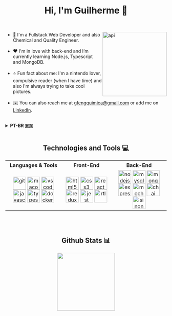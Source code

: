 <h1 align="center">Hi, I'm Guilherme 👋</h1>

<br>
<div>
  <img align="right" alt="api" src="https://cdn-icons-png.flaticon.com/512/2210/2210213.png" width="200px"/>
  <ul align="left">
    <li>🌱 I'm a Fullstack Web Developer and also Chemical and Quality Engineer.</li>
    <br>
    <li>❤️ I'm in love with back-end and I’m currently learning Node.js, Typescript and MongoDB.</li>
    <br>
    <li>⭐️ Fun fact about me: I'm a nintendo lover, compulsive reader (when I have time) and also I'm always trying to take cool pictures.</li>
    <br>
    <li>
      ✉️ You can also reach me at 
      <a href="mailto:gfengquimica@gmail.com" target="_blank">gfengquimica@gmail.com</a> 
      or add me on 
      <a href="https://www.linkedin.com/in/guilherme-ac-fernandes/" target="_blank">
      LinkedIn</a>.
  </ul>
</div>

<br>
<details>
  <summary><strong>PT-BR 🇧🇷</strong></summary><br />
  <h3 align="center">Oi, eu sou o Guilherme 👋</h3>
  <ul>
    <li>🌱 Eu sou Desenvolvedor Web Fullstack e também Engenheiro Químico e da Qualidade.</li>
    <br>
    <li>❤️ Estou apaixonado por back-end e estou aprendendo Node.js, Typescript e MongoDB.</li>
    <br>
    <li>⭐️ Fato divertido sobre mim: sou Nintendista, leitor compulsivo (quando tenho tempo) e também estou sempre tentando tirar fotos legais.</li>
    <br>
    <li>
      ✉️ Você pode entrar em contato comigo pelo
      <a href="mailto:gfengquimica@gmail.com" target="_blank">gfengquimica@gmail.com</a> 
      ou me adicionar no 
      <a href="https://www.linkedin.com/in/guilherme-ac-fernandes/" target="_blank">
      LinkedIn</a>.
  </ul>
</details>
<br>

<h2 align="center">Technologies and Tools 💻</h2>
<table align="center">
  <tr>
    <th>Languages & Tools</th>
    <th>Front-End</th> 
    <th>Back-End</th>
  </tr>
  <tr align="center">
    <td display="flex">
      <img align="center" alt="git" src="https://git-scm.com/images/logos/downloads/Git-Icon-1788C.png" width="40px"/>
      <img align="center" alt="macos" src="https://img.icons8.com/color/480/mac-os-logo.png" width="40px"/>
      <img align="center" alt="vscode" src="https://cdn.icon-icons.com/icons2/2107/PNG/512/file_type_vscode_icon_130084.png" width="40px"/>
      <img align="center" alt="javascript" src="https://cdn.jsdelivr.net/gh/devicons/devicon/icons/javascript/javascript-original.svg" width="40px"/>
      <img align="center" alt="typescript" src="https://upload.wikimedia.org/wikipedia/commons/thumb/4/4c/Typescript_logo_2020.svg/1200px-Typescript_logo_2020.svg.png" width="40px" />
      <!-- <img align="center" alt="python" src="https://cdn.jsdelivr.net/gh/devicons/devicon/icons/python/python-original.svg" width="40px" /> -->
      <img align="center" alt="docker" src="https://www.docker.com/wp-content/uploads/2022/03/Moby-logo.png" width="40px"/>
    </td>
    <td align="center">
      <img align="center" alt="html5" src="https://cdn.jsdelivr.net/gh/devicons/devicon/icons/html5/html5-original.svg" width="40px"/>
      <img align="center" alt="css3" src="https://cdn.jsdelivr.net/gh/devicons/devicon/icons/css3/css3-original.svg" width="40px"/>
      <img align="center" alt="react" src="https://cdn.jsdelivr.net/gh/devicons/devicon/icons/react/react-original.svg" width="40px"/>
      <img align="center" alt="redux" src="https://everyday.codes/wp-content/uploads/2020/01/0-U2DmhXYumRyXH6X1.png" width="40px"/>
      <img align="center" alt="jest" src="https://cdn.jsdelivr.net/gh/devicons/devicon/icons/jest/jest-plain.svg" width="40px"/>
      <img align="center" alt="rtl" src="https://testing-library.com/img/octopus-128x128.png" width="40px"/>
    </td> 
    <td align="center">
      <img align="center" alt="nodejs" src="https://cdn.jsdelivr.net/gh/devicons/devicon/icons/nodejs/nodejs-original.svg" width="40px"/>
      <img align="center" alt="mysql" src="https://cdn.jsdelivr.net/gh/devicons/devicon/icons/mysql/mysql-original.svg" width="40px"/>
    <img align="center" alt="mongodb" src="https://cdn.jsdelivr.net/gh/devicons/devicon/icons/mongodb/mongodb-original.svg" width="40px"/>
      <img align="center" alt="express" src="https://camo.githubusercontent.com/40756575fc2fd74b1883ea0cc5c2a49aa7048ab58286f43a121109d69a9ea160/68747470733a2f2f63646e2e6a7364656c6976722e6e65742f67682f64657669636f6e732f64657669636f6e2f69636f6e732f657870726573732f657870726573732d6f726967696e616c2e737667" width="40px"/>
      <img align="center" alt="mocha" src="https://blog.knoldus.com/wp-content/uploads/2019/12/mocha.png" width="40px"/>
      <img align="center" alt="chai" src="https://avatars.githubusercontent.com/u/1515293?s=280&v=4" width="40px"/>
      <img align="center" alt="sinon" src="https://sinonjs.org/assets/images/logo.png" width="40px"/>
    </td>
  </tr>
</table>

<br>
<br>

<h2 align="center">Github Stats 📊</h2> 

<p align="center">
  <a href="https://github.com/anuraghazra/github-readme-stats">
    <img
      align="center"
      height="180"
      src="https://github-readme-stats.vercel.app/api?username=guilherme-ac-fernandes&count_private=true&show_icons=true&custom_title=Github%20Status&hide=issues&theme=radical"
    />
  </a>
</p>

<br>

<!-- <img align='right' src="https://komarev.com/ghpvc/?username=guilherme-ac-fernandes&label=Profile%20views&color=brightgreen&style=for-the-badge" alt="guilherme-ac-fernandes visits" /> -->
